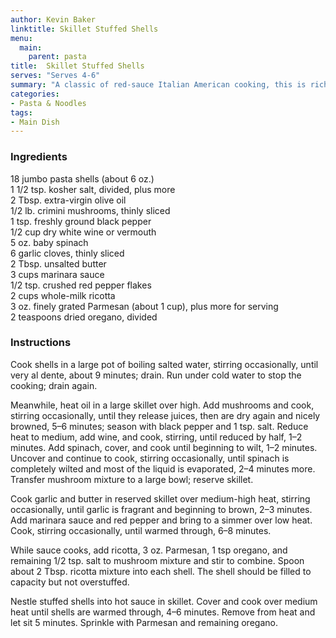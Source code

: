 ```yaml
---
author: Kevin Baker
linktitle: Skillet Stuffed Shells
menu:
  main:
    parent: pasta
title:  Skillet Stuffed Shells
serves: "Serves 4-6"
summary: "A classic of red-sauce Italian American cooking, this is rich, comforting and meatless."
categories:
- Pasta & Noodles
tags: 
- Main Dish
---
```

### Ingredients

<div class="ingredient-list">

18 jumbo pasta shells (about 6 oz.)  
1 1/2 tsp. kosher salt, divided, plus more  
2 Tbsp. extra-virgin olive oil  
1/2 lb. crimini mushrooms, thinly sliced  
1 tsp. freshly ground black pepper  
1/2 cup dry white wine or vermouth  
5 oz. baby spinach  
6 garlic cloves, thinly sliced  
2 Tbsp. unsalted butter  
3 cups marinara sauce  
1/2 tsp. crushed red pepper flakes  
2 cups whole-milk ricotta  
3 oz. finely grated Parmesan (about 1 cup), plus more for serving  
2 teaspoons dried oregano, divided  

</div>

### Instructions
Cook shells in a large pot of boiling salted water, stirring occasionally, until very al dente, about 9 minutes; drain. Run under cold water to stop the cooking; drain again.

Meanwhile, heat oil in a large skillet over high. Add mushrooms and cook, stirring occasionally, until they release juices, then are dry again and nicely browned, 5–6 minutes; season with black pepper and 1 tsp. salt. Reduce heat to medium, add wine, and cook, stirring, until reduced by half, 1–2 minutes. Add spinach, cover, and cook until beginning to wilt, 1–2 minutes. Uncover and continue to cook, stirring occasionally, until spinach is completely wilted and most of the liquid is evaporated, 2–4 minutes more. Transfer mushroom mixture to a large bowl; reserve skillet.

Cook garlic and butter in reserved skillet over medium-high heat, stirring occasionally, until garlic is fragrant and beginning to brown, 2–3 minutes. Add marinara sauce and red pepper and bring to a simmer over low heat. Cook, stirring occasionally, until warmed through, 6–8 minutes.

While sauce cooks, add ricotta, 3 oz. Parmesan, 1 tsp oregano, and remaining 1/2 tsp. salt to mushroom mixture and stir to combine. Spoon about 2 Tbsp. ricotta mixture into each shell. The shell should be filled to capacity but not overstuffed.

Nestle stuffed shells into hot sauce in skillet. Cover and cook over medium heat until shells are warmed through, 4–6 minutes. Remove from heat and let sit 5 minutes. Sprinkle with Parmesan and remaining oregano.
